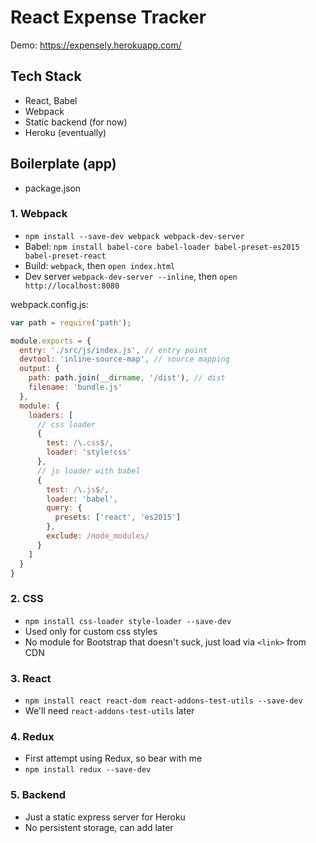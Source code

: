 # React Expense Tracker

Demo: https://expensely.herokuapp.com/

## Tech Stack

- React, Babel
- Webpack
- Static backend (for now)
- Heroku (eventually)

## Boilerplate (app)

- package.json

### 1. Webpack

- `npm install --save-dev webpack webpack-dev-server`
- Babel: `npm install babel-core babel-loader babel-preset-es2015 babel-preset-react`
- Build: `webpack`, then `open index.html`
- Dev server `webpack-dev-server --inline`, then `open http://localhost:8080`

webpack.config.js:

```js
var path = require('path');

module.exports = {
  entry: './src/js/index.js', // entry point
  devtool: 'inline-source-map', // source mapping
  output: {
    path: path.join(__dirname, '/dist'), // dist
    filename: 'bundle.js'
  },
  module: {
    loaders: [
      // css loader
      {
        test: /\.css$/, 
        loader: 'style!css'
      },
      // js loader with babel
      {
        test: /\.js$/, 
        loader: 'babel', 
        query: {
          presets: ['react', 'es2015']
        }, 
        exclude: /node_modules/
      }
    ]
  }
}
```

### 2. CSS

- `npm install css-loader style-loader --save-dev`
- Used only for custom css styles
- No module for Bootstrap that doesn't suck, just load via `<link>` from CDN

### 3. React

- `npm install react react-dom react-addons-test-utils --save-dev`
- We'll need `react-addons-test-utils` later

### 4. Redux

- First attempt using Redux, so bear with me
- `npm install redux --save-dev`

### 5. Backend

- Just a static express server for Heroku
- No persistent storage, can add later

